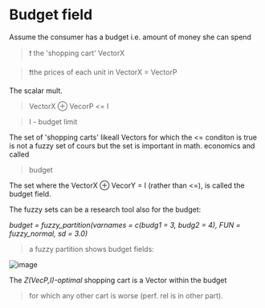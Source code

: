 # Budget field

Assume the consumer has a budget i.e. amount of money she can spend

> ❗ the 'shopping cart' VectorX

> ❗the prices of each unit in VectorX = VectorP

The scalar mult. 

> VectorX ⊕ VecorP <= I

> I - budget limit

The set of 'shopping carts' likeall Vectors for which the <= conditon is true
is not a fuzzy set of cours but the set is important in math. economics and called

> budget

The set where the VectorX ⊕ VecorY = I (rather than <=), is called the budget field.

The fuzzy sets can be a research tool also for the budget:

*budget = fuzzy_partition(varnames = c(budg1 = 3, budg2 = 4), FUN = fuzzy_normal, sd = 3.0)*

> a fuzzy partition shows budget fields:

![image](https://github.com/jacekturek/fuzyecon/assets/62720909/c45da371-3361-4be9-8f79-ef3141fbd09a)

The *Z(VecP,I)-optimal* shopping cart is a Vector within the budget
> for which any other cart is worse (perf. rel is in other part).
